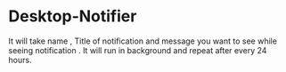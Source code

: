 # Desktop-Notifier
It will take name , Title of notification  and message  you want to see while seeing notification . It will run in background and repeat after every 24 hours.
